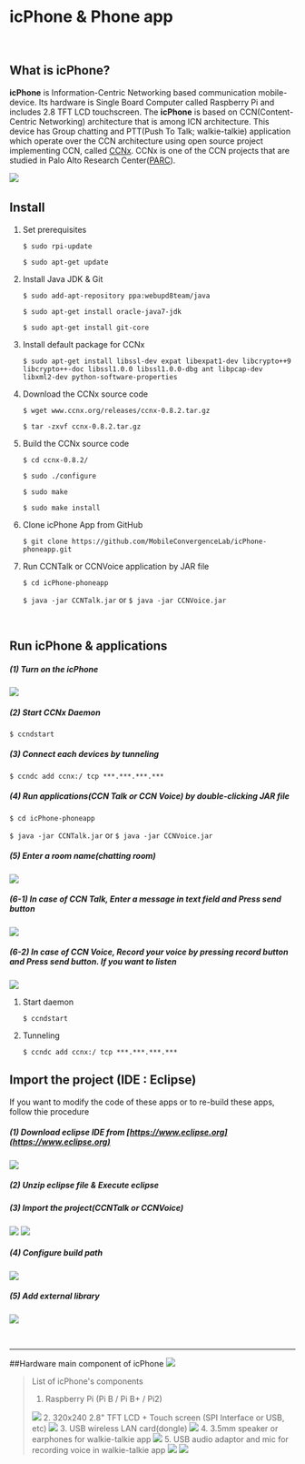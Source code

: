 # icPhone & Phone app

&nbsp;

## What is icPhone?
__icPhone__ is Information-Centric Networking based communication mobile-device. Its hardware is Single Board Computer called Raspberry Pi and includes 2.8 TFT LCD touchscreen. The __icPhone__ is based on CCN(Content-Centric Networking) architecture that is among ICN architecture. This device has Group chatting and PTT(Push To Talk; walkie-talkie) application which operate over the CCN architecture using open source project implementing CCN, called [CCNx](http://ccnx.org). CCNx is one of the CCN projects that are studied in Palo Alto Research Center([PARC](https://www.parc.com/)).

![](https://github.com/MobileConvergenceLab/icPhone-phoneapp/raw/master/img/pic_1.png)
&nbsp;


## Install
1. Set prerequisites
	
	`$ sudo rpi-update`

	`$ sudo apt-get update`

2. Install Java JDK & Git
	
	`$ sudo add-apt-repository ppa:webupd8team/java`

	`$ sudo apt-get install oracle-java7-jdk`
	
	`$ sudo apt-get install git-core`

3. Install default package for CCNx
	
	`$ sudo apt-get install libssl-dev expat libexpat1-dev libcrypto++9 libcrypto++-doc libssl1.0.0 libssl1.0.0-dbg ant libpcap-dev libxml2-dev python-software-properties`

4. Download the CCNx source code
	
	`$ wget www.ccnx.org/releases/ccnx-0.8.2.tar.gz`

	`$ tar -zxvf ccnx-0.8.2.tar.gz`

5. Build the CCNx source code
	
	`$ cd ccnx-0.8.2/`

	`$ sudo ./configure`
	
	`$ sudo make`
	
	`$ sudo make install`
    
6. Clone icPhone App from GitHub

	`$ git clone https://github.com/MobileConvergenceLab/icPhone-phoneapp.git`
	
7. Run CCNTalk or CCNVoice application by JAR file
	
	`$ cd icPhone-phoneapp`

	`$ java -jar CCNTalk.jar` or `$ java -jar CCNVoice.jar`

&nbsp;

## Run icPhone & applications

##### (1) Turn on the icPhone
<img src="https://github.com/MobileConvergenceLab/icPhone-phoneapp/raw/master/img/img_component_desktop.jpg">

##### (2) Start CCNx Daemon

`$ ccndstart`

##### (3) Connect each devices by tunneling

`$ ccndc add ccnx:/ tcp ***.***.***.***`	

##### (4) Run applications(CCN Talk or CCN Voice) by double-clicking JAR file

`$ cd icPhone-phoneapp`

`$ java -jar CCNTalk.jar` or `$ java -jar CCNVoice.jar`


##### (5) Enter a room name(chatting room)
<img src="https://github.com/MobileConvergenceLab/icPhone-phoneapp/raw/master/img/pic_1.jpg">

##### (6-1) In case of CCN Talk, Enter a message in text field and Press send button
<img src="https://github.com/MobileConvergenceLab/icPhone-phoneapp/raw/master/img/pic_4.jpg">

##### (6-2) In case of CCN Voice, Record your voice by pressing record button and Press send button. If you want to listen
<img src="https://github.com/MobileConvergenceLab/icPhone-phoneapp/raw/master/img/pic_2.jpg">



1. Start daemon
	
	`$ ccndstart`

2. Tunneling
	
	`$ ccndc add ccnx:/ tcp ***.***.***.***`	



## Import the project (IDE : Eclipse)
If you want to modify the code of these apps or to re-build these apps, follow thie procedure
##### (1) Download eclipse IDE from [https://www.eclipse.org](https://www.eclipse.org)
![](https://github.com/MobileConvergenceLab/icPhone-phoneapp/raw/master/img/1_eclipse_download.png)

##### (2) Unzip eclipse file & Execute eclipse

##### (3) Import the project(CCNTalk or CCNVoice)
![](https://github.com/MobileConvergenceLab/icPhone-phoneapp/raw/master/img/2_import_the_project.png)
![](https://github.com/MobileConvergenceLab/icPhone-phoneapp/raw/master/img/3_select_our_project.png)

##### (4) Configure build path
![](https://github.com/MobileConvergenceLab/icPhone-phoneapp/raw/master/img/4_configure_build_path.png)

##### (5) Add external library
![](https://github.com/MobileConvergenceLab/icPhone-phoneapp/raw/master/img/5_add_external_library.png)

&nbsp;&nbsp;&nbsp;&nbsp;


* * *


##Hardware main component of icPhone
![](https://github.com/MobileConvergenceLab/icPhone-phoneapp/raw/master/img/img_component_all.png)

> List of icPhone's components
> 1. Raspberry Pi (Pi B / Pi B+ / Pi2)
> <img src="https://github.com/MobileConvergenceLab/icPhone-phoneapp/raw/master/img/img_component_pies.JPG">
> 2. 320x240 2.8" TFT LCD + Touch screen (SPI Interface or USB, etc)
> <img src="https://github.com/MobileConvergenceLab/icPhone-phoneapp/raw/master/img/img_component_touchscreen.JPG">
> 3. USB wireless LAN card(dongle)
> <img src="https://github.com/MobileConvergenceLab/icPhone-phoneapp/raw/master/img/img_component_dongle.JPG">
> 4. 3.5mm speaker or earphones for walkie-talkie app
> <img src="https://github.com/MobileConvergenceLab/icPhone-phoneapp/raw/master/img/img_component_mic.JPG">
> 5. USB audio adaptor and mic for recording voice in walkie-talkie app
> <img src="https://github.com/MobileConvergenceLab/icPhone-phoneapp/raw/master/img/img_component_audio_adapter.jpg">
> <img src="https://github.com/MobileConvergenceLab/icPhone-phoneapp/raw/master/img/img_component_mic.jpg">




&nbsp;&nbsp;&nbsp;&nbsp;&nbsp;&nbsp;



